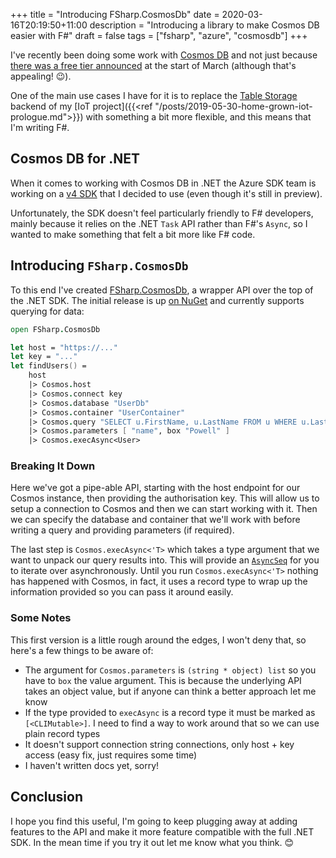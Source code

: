 +++
title = "Introducing FSharp.CosmosDb"
date = 2020-03-16T20:19:50+11:00
description = "Introducing a library to make Cosmos DB easier with F#"
draft = false
tags = ["fsharp", "azure", "cosmosdb"]
+++

I've recently been doing some work with [Cosmos DB](https://docs.microsoft.com/en-us/azure/cosmos-db/introduction?{{<cda>}}) and not just because [there was a free tier announced](https://docs.microsoft.com/en-gb/azure/cosmos-db/optimize-dev-test?{{<cda>}}#azure-cosmos-db-free-tier) at the start of March (although that's appealing! 😉).

One of the main use cases I have for it is to replace the [Table Storage](https://azure.microsoft.com/en-us/services/storage/tables/?{{<cda>}}) backend of my [IoT project]({{<ref "/posts/2019-05-30-home-grown-iot-prologue.md">}}) with something a bit more flexible, and this means that I'm writing F#.

## Cosmos DB for .NET

When it comes to working with Cosmos DB in .NET the Azure SDK team is working on a [v4 SDK](https://docs.microsoft.com/en-gb/azure/cosmos-db/create-sql-api-dotnet-v4?{{<cda>}}) that I decided to use (even though it's still in preview).

Unfortunately, the SDK doesn't feel particularly friendly to F# developers, mainly because it relies on the .NET `Task` API rather than F#'s `Async`, so I wanted to make something that felt a bit more like F# code.

## Introducing `FSharp.CosmosDb`

To this end I've created [FSharp.CosmosDb](https://github.com/aaronpowell/FSharp.CosmosDb), a wrapper API over the top of the .NET SDK. The initial release is up [on NuGet](https://www.nuget.org/packages/FSharp.CosmosDb) and currently supports querying for data:

```fsharp
open FSharp.CosmosDb

let host = "https://..."
let key = "..."
let findUsers() =
    host
    |> Cosmos.host
    |> Cosmos.connect key
    |> Cosmos.database "UserDb"
    |> Cosmos.container "UserContainer"
    |> Cosmos.query "SELECT u.FirstName, u.LastName FROM u WHERE u.LastName = @name"
    |> Cosmos.parameters [ "name", box "Powell" ]
    |> Cosmos.execAsync<User>
```

### Breaking It Down

Here we've got a pipe-able API, starting with the host endpoint for our Cosmos instance, then providing the authorisation key. This will allow us to setup a connection to Cosmos and then we can start working with it. Then we can specify the database and container that we'll work with before writing a query and providing parameters (if required).

The last step is `Cosmos.execAsync<'T>` which takes a type argument that we want to unpack our query results into. This will provide an [`AsyncSeq`](http://fsprojects.github.io/FSharp.Control.AsyncSeq/index.html) for you to iterate over asynchronously. Until you run `Cosmos.execAsync<'T>` nothing has happened with Cosmos, in fact, it uses a record type to wrap up the information provided so you can pass it around easily.

### Some Notes

This first version is a little rough around the edges, I won't deny that, so here's a few things to be aware of:

-   The argument for `Cosmos.parameters` is `(string * object) list` so you have to `box` the value argument. This is because the underlying API takes an object value, but if anyone can think a better approach let me know
-   If the type provided to `execAsync` is a record type it must be marked as `[<CLIMutable>]`. I need to find a way to work around that so we can use plain record types
-   It doesn't support connection string connections, only host + key access (easy fix, just requires some time)
-   I haven't written docs yet, sorry!

## Conclusion

I hope you find this useful, I'm going to keep plugging away at adding features to the API and make it more feature compatible with the full .NET SDK. In the mean time if you try it out let me know what you think. 😊
